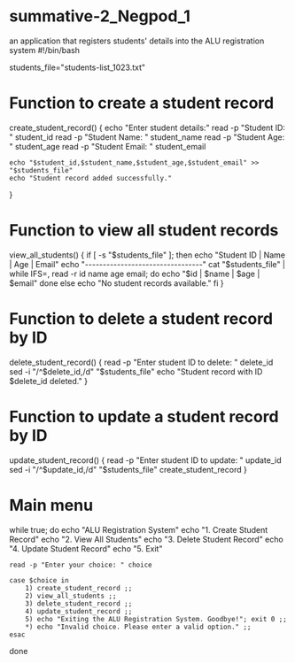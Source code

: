 # summative-2_Negpod_1
an application that registers students' details into the ALU registration system
#!/bin/bash

students_file="students-list_1023.txt"

# Function to create a student record
create_student_record() {
    echo "Enter student details:"
    read -p "Student ID: " student_id
    read -p "Student Name: " student_name
    read -p "Student Age: " student_age
    read -p "Student Email: " student_email

    echo "$student_id,$student_name,$student_age,$student_email" >> "$students_file"
    echo "Student record added successfully."
}

# Function to view all student records
view_all_students() {
    if [ -s "$students_file" ]; then
        echo "Student ID | Name | Age | Email"
        echo "---------------------------------"
        cat "$students_file" | while IFS=, read -r id name age email; do
            echo "$id | $name | $age | $email"
        done
    else
        echo "No student records available."
    fi
}

# Function to delete a student record by ID
delete_student_record() {
    read -p "Enter student ID to delete: " delete_id
    sed -i "/^$delete_id,/d" "$students_file"
    echo "Student record with ID $delete_id deleted."
}

# Function to update a student record by ID
update_student_record() {
    read -p "Enter student ID to update: " update_id
    sed -i "/^$update_id,/d" "$students_file"
    create_student_record
}

# Main menu
while true; do
    echo "ALU Registration System"
    echo "1. Create Student Record"
    echo "2. View All Students"
    echo "3. Delete Student Record"
    echo "4. Update Student Record"
    echo "5. Exit"

    read -p "Enter your choice: " choice

    case $choice in
        1) create_student_record ;;
        2) view_all_students ;;
        3) delete_student_record ;;
        4) update_student_record ;;
        5) echo "Exiting the ALU Registration System. Goodbye!"; exit 0 ;;
        *) echo "Invalid choice. Please enter a valid option." ;;
    esac
done
